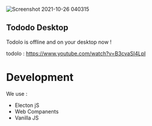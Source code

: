 ![Screenshot 2021-10-26 040315](https://user-images.githubusercontent.com/86577022/138960473-d54dfb80-4dc1-415c-a23a-93bf327027db.png)
## Tododo Desktop 

Todolo is offline and on your desktop now !

todolo : https://www.youtube.com/watch?v=B3cvaSI4LpI


# Development 

We use : 
- Electon jS 
- Web Companents
- Vanilla JS
